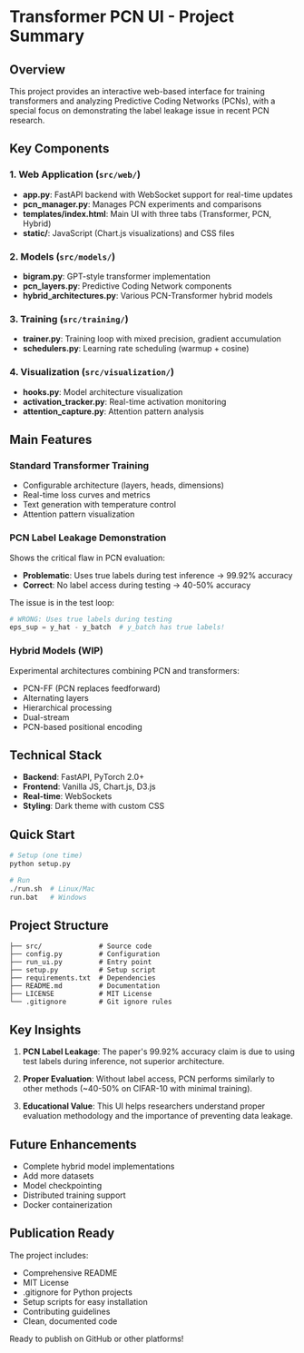 # Transformer PCN UI - Project Summary

## Overview

This project provides an interactive web-based interface for training transformers and analyzing Predictive Coding Networks (PCNs), with a special focus on demonstrating the label leakage issue in recent PCN research.

## Key Components

### 1. Web Application (`src/web/`)
- **app.py**: FastAPI backend with WebSocket support for real-time updates
- **pcn_manager.py**: Manages PCN experiments and comparisons
- **templates/index.html**: Main UI with three tabs (Transformer, PCN, Hybrid)
- **static/**: JavaScript (Chart.js visualizations) and CSS files

### 2. Models (`src/models/`)
- **bigram.py**: GPT-style transformer implementation
- **pcn_layers.py**: Predictive Coding Network components
- **hybrid_architectures.py**: Various PCN-Transformer hybrid models

### 3. Training (`src/training/`)
- **trainer.py**: Training loop with mixed precision, gradient accumulation
- **schedulers.py**: Learning rate scheduling (warmup + cosine)

### 4. Visualization (`src/visualization/`)
- **hooks.py**: Model architecture visualization
- **activation_tracker.py**: Real-time activation monitoring
- **attention_capture.py**: Attention pattern analysis

## Main Features

### Standard Transformer Training
- Configurable architecture (layers, heads, dimensions)
- Real-time loss curves and metrics
- Text generation with temperature control
- Attention pattern visualization

### PCN Label Leakage Demonstration
Shows the critical flaw in PCN evaluation:
- **Problematic**: Uses true labels during test inference → 99.92% accuracy
- **Correct**: No label access during testing → 40-50% accuracy

The issue is in the test loop:
```python
# WRONG: Uses true labels during testing
eps_sup = y_hat - y_batch  # y_batch has true labels!
```

### Hybrid Models (WIP)
Experimental architectures combining PCN and transformers:
- PCN-FF (PCN replaces feedforward)
- Alternating layers
- Hierarchical processing
- Dual-stream
- PCN-based positional encoding

## Technical Stack
- **Backend**: FastAPI, PyTorch 2.0+
- **Frontend**: Vanilla JS, Chart.js, D3.js
- **Real-time**: WebSockets
- **Styling**: Dark theme with custom CSS

## Quick Start
```bash
# Setup (one time)
python setup.py

# Run
./run.sh  # Linux/Mac
run.bat   # Windows
```

## Project Structure
```
├── src/              # Source code
├── config.py         # Configuration
├── run_ui.py         # Entry point
├── setup.py          # Setup script
├── requirements.txt  # Dependencies
├── README.md         # Documentation
├── LICENSE           # MIT License
└── .gitignore        # Git ignore rules
```

## Key Insights

1. **PCN Label Leakage**: The paper's 99.92% accuracy claim is due to using test labels during inference, not superior architecture.

2. **Proper Evaluation**: Without label access, PCN performs similarly to other methods (~40-50% on CIFAR-10 with minimal training).

3. **Educational Value**: This UI helps researchers understand proper evaluation methodology and the importance of preventing data leakage.

## Future Enhancements
- Complete hybrid model implementations
- Add more datasets
- Model checkpointing
- Distributed training support
- Docker containerization

## Publication Ready
The project includes:
- Comprehensive README
- MIT License
- .gitignore for Python projects
- Setup scripts for easy installation
- Contributing guidelines
- Clean, documented code

Ready to publish on GitHub or other platforms!